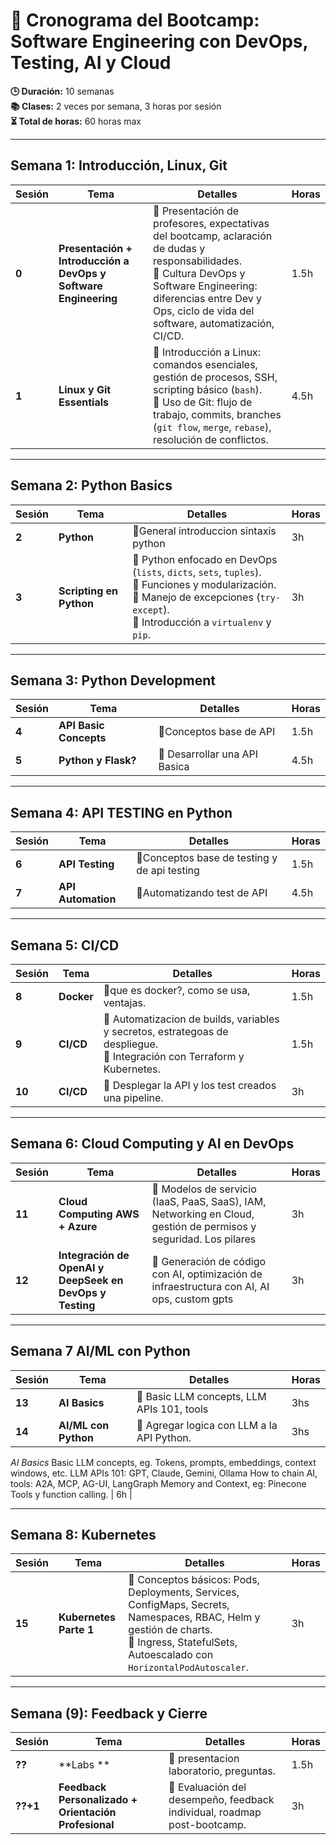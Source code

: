 # 📅 Cronograma del Bootcamp: Software Engineering con DevOps, Testing, AI y Cloud  
**🕒 Duración:** 10 semanas  
**📚 Clases:** 2 veces por semana, 3 horas por sesión  
**⏳ Total de horas:** 60 horas max

---

## **Semana 1: Introducción, Linux, Git** 
| Sesión | Tema | Detalles | Horas |
|--------|------|----------|-------|
| **0** | **Presentación + Introducción a DevOps y Software Engineering** | 📌 Presentación de profesores, expectativas del bootcamp, aclaración de dudas y responsabilidades.<br>📌 Cultura DevOps y Software Engineering: diferencias entre Dev y Ops, ciclo de vida del software, automatización, CI/CD. | 1.5h |
| **1** | **Linux y Git Essentials** | 📌 Introducción a Linux: comandos esenciales, gestión de procesos, SSH, scripting básico (`bash`).<br>📌 Uso de Git: flujo de trabajo, commits, branches (`git flow`, `merge`, `rebase`), resolución de conflictos. | 4.5h |

---

## **Semana 2: Python Basics**
| Sesión | Tema | Detalles | Horas |
|--------|------|----------|-------|
| **2** | **Python** | 📌General introduccion sintaxis python| 3h |
| **3** | **Scripting en Python** | 📌 Python enfocado en DevOps (`lists`, `dicts`, `sets`, `tuples`).<br>📌 Funciones y modularización.<br>📌 Manejo de excepciones (`try-except`).<br>📌 Introducción a `virtualenv` y `pip`. | 3h |

---
## **Semana 3: Python Development**
| Sesión | Tema | Detalles | Horas |
|--------|------|----------|-------|
| **4** | **API Basic Concepts** | 📌Conceptos base de API | 1.5h |
| **5** | **Python y Flask?** | 📌 Desarrollar una API Basica | 4.5h |

---

## **Semana 4: API TESTING en Python**
| Sesión | Tema | Detalles | Horas |
|--------|------|----------|-------|
| **6** | **API Testing** | 📌Conceptos base de testing y de api testing | 1.5h |
| **7** | **API Automation** | 📌Automatizando test de API | 4.5h |

---

## **Semana 5: CI/CD**
| Sesión | Tema | Detalles | Horas |
|--------|------|----------|-------|
| **8** | **Docker** | 📌que es docker?, como se usa, ventajas. | 1.5h |
| **9** | **CI/CD** | 📌 Automatizacion de builds, variables y secretos, estrategoas de despliegue.<br>📌 Integración con Terraform y Kubernetes. | 1.5h |
| **10** | **CI/CD** | 📌 Desplegar la API y los test creados una pipeline. | 3h |

---

## **Semana 6: Cloud Computing y AI en DevOps**
| Sesión | Tema | Detalles | Horas |
|--------|------|----------|-------|
| **11** | **Cloud Computing AWS + Azure** | 📌 Modelos de servicio (IaaS, PaaS, SaaS), IAM, Networking en Cloud, gestión de permisos y seguridad. Los pilares | 3h |
| **12** | **Integración de OpenAI y DeepSeek en DevOps y Testing** | 📌 Generación de código con AI, optimización de infraestructura con AI, AI ops, custom gpts | 3h |

---

## **Semana 7 AI/ML con Python**
| Sesión | Tema | Detalles | Horas |
|--------|------|----------|-------|
| **13** | **AI Basics** | 📌 Basic LLM concepts, LLM APIs 101, tools | 3hs|
| **14** | **AI/ML con Python** | 📌 Agregar logica con LLM a la API Python.| 3hs|

*AI Basics*
Basic LLM concepts, eg. Tokens, prompts, embeddings, context windows, etc.
LLM APIs 101: GPT, Claude, Gemini, Ollama
How to chain AI, tools: A2A, MCP, AG-UI, LangGraph 
Memory and Context, eg: Pinecone
Tools y function calling. | 6h |

---

## **Semana 8: Kubernetes** 
| Sesión | Tema | Detalles | Horas |
|--------|------|----------|-------|
| **15** | **Kubernetes Parte 1** | 📌 Conceptos básicos: Pods, Deployments, Services, ConfigMaps, Secrets, Namespaces, RBAC, Helm y gestión de charts.<br>📌 Ingress, StatefulSets, Autoescalado con `HorizontalPodAutoscaler`. | 3h |

---

## **Semana (9): Feedback y Cierre** 
| Sesión | Tema | Detalles | Horas |
|--------|------|----------|-------|
| **??** | **Labs ** | 📌 presentacion laboratorio, preguntas. | 1.5h |
| **??+1** | **Feedback Personalizado + Orientación Profesional** | 📌 Evaluación del desempeño, feedback individual, roadmap post-bootcamp. | 3h |

